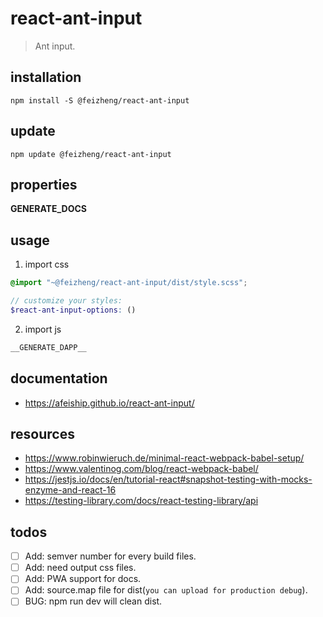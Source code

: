# react-ant-input
> Ant input.

## installation
```shell
npm install -S @feizheng/react-ant-input
```

## update
```shell
npm update @feizheng/react-ant-input
```

## properties
__GENERATE_DOCS__

## usage
1. import css
  ```scss
  @import "~@feizheng/react-ant-input/dist/style.scss";

  // customize your styles:
  $react-ant-input-options: ()
  ```
2. import js
  ```js
__GENERATE_DAPP__
  ```

## documentation
- https://afeiship.github.io/react-ant-input/

## resources
- https://www.robinwieruch.de/minimal-react-webpack-babel-setup/
- https://www.valentinog.com/blog/react-webpack-babel/
- https://jestjs.io/docs/en/tutorial-react#snapshot-testing-with-mocks-enzyme-and-react-16
- https://testing-library.com/docs/react-testing-library/api

## todos
- [ ] Add: semver number for every build files.
- [ ] Add: need output css files.
- [ ] Add: PWA support for docs.
- [ ] Add: source.map file for dist(`you can upload for production debug`).
- [ ] BUG: npm run dev will clean dist.
